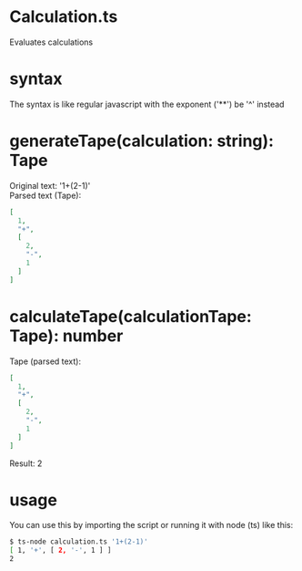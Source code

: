 # Calculation.ts
Evaluates calculations

# syntax
The syntax is like regular javascript with the exponent ('\**') be '^' instead
# generateTape(calculation: string): Tape
Original text: '1+(2-1)'  
Parsed text (Tape):
```JSON
[
  1,
  "+",
  [
    2,
    "-",
    1
  ]
]
```
# calculateTape(calculationTape: Tape): number
Tape (parsed text):
```JSON
[
  1,
  "+",
  [
    2,
    "-",
    1
  ]
]
```
Result: 2
# usage
You can use this by importing the script or running it with node (ts) like this:
```sh
$ ts-node calculation.ts '1+(2-1)'
[ 1, '+', [ 2, '-', 1 ] ]
2
```
